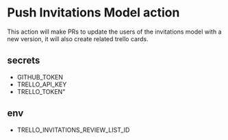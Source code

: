# Push Invitations Model action

This action will make PRs to update the users of the invitations model with a new version, it will also create related trello cards.

## secrets

- GITHUB_TOKEN
- TRELLO_API_KEY
- TRELLO_TOKEN"

## env

- TRELLO_INVITATIONS_REVIEW_LIST_ID
